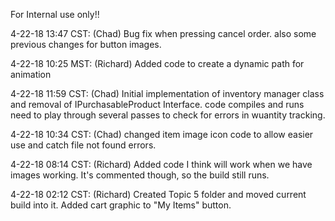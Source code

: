 For Internal use only!!

4-22-18 13:47 CST: (Chad) Bug fix when pressing cancel order. also some previous changes for button images.

4-22-18 10:25 MST: (Richard) Added code to create a dynamic path for animation

4-22-18 11:59 CST: (Chad) Initial implementation of inventory manager class and removal of IPurchasableProduct Interface. code compiles and runs need to play through several passes to check for errors in wuantity tracking.


4-22-18 10:34 CST: (Chad) changed item image icon code to allow easier use and catch file not found errors.


4-22-18 08:14 CST: (Richard) Added code I think will work when we have images working. It's commented though, so the build still runs.

4-22-18 02:12 CST: (Richard) Created Topic 5 folder and moved current build into it. Added cart graphic to "My Items" button.
